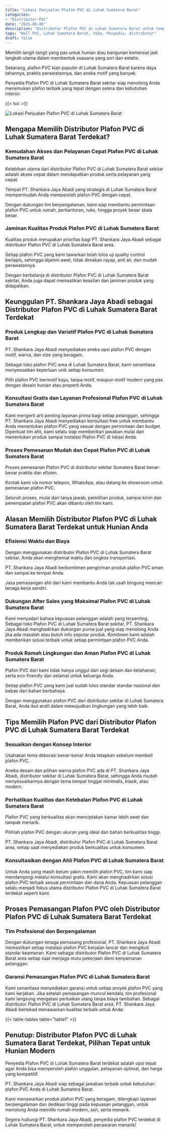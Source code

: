 ```yaml
---
title: "Lokasi Penjualan Plafon PVC di Luhak Sumatera Barat"
categories: 
- "Distributor-PVC"
date: "2025-08-06"
description: "Distributor Plafon PVC di Luhak Sumatera Barat untuk tempat tinggal, kantor, serta ritel. Panel berkualitas, beragam motif, warna elegan, dengan jasa pemasangan dikerjakan oleh tenaga ahli berpengalaman dan jaminan resmi!|Servis penjualan Plafon PVC di Luhak Sumatera Barat bagi keperluan rumah, kantor, maupun ritel, dengan panel unggulan dan pemasangan oleh tenaga ahli profesional serta kepastian resmi.|Alternatif Plafon PVC di Luhak Sumatera Barat yang andal bagi rumah, kantor, serta toko, dengan panel terbaik dan pemasangan oleh tenaga ahli berpengalaman serta jaminan resmi.|Penyediaan Plafon PVC di Luhak Sumatera Barat untuk tempat tinggal, kantor, dan toko, dengan material berkualitas dan instalasi oleh teknisi ahli, dilengkapi beserta garansi resmi.}"
tags: "Wall PVC, Luhak Sumatera Barat, toko, Penyedia, distributor"
draft: false
---
```


Memilih langit-langit yang pas untuk hunian atau bangunan komersial jadi langkah utama dalam membentuk suasana yang asri dan estetis.

Sekarang, plafon PVC kian populer di Luhak Sumatera Barat karena daya tahannya, praktis perawatannya, dan aneka motif yang banyak.

Penyedia Plafon PVC di Luhak Sumatera Barat sekitar siap menolong Anda menemukan plafon terbaik yang tepat dengan selera dan kebutuhan interior.

{{< toc >}}

![Lokasi Penjualan Plafon PVC di Luhak Sumatera Barat](/images/Distributor-PVC/Lokasi-Penjualan-Plafon-PVC-di-Luhak-Sumatera-Barat.png)


## Mengapa Memilih Distributor Plafon PVC di Luhak Sumatera Barat Terdekat?

### Kemudahan Akses dan Pelayanan Cepat Plafon PVC di Luhak Sumatera Barat

Kelebihan utama dari distributor Plafon PVC di Luhak Sumatera Barat sekitar adalah akses cepat dalam mendapatkan produk serta pelayanan yang cepat.

Tempat PT. Shankara Jaya Abadi yang strategis di Luhak Sumatera Barat mempermudah Anda memperoleh plafon PVC dengan cepat.

Dengan dukungan tim berpengalaman, kami siap membantu permintaan plafon PVC untuk rumah, perkantoran, ruko, hingga proyek besar skala besar.

### Jaminan Kualitas Produk Plafon PVC di Luhak Sumatera Barat

Kualitas produk merupakan prioritas bagi PT. Shankara Jaya Abadi sebagai distributor Plafon PVC di Luhak Sumatera Barat area.

Setiap plafon PVC yang kami tawarkan telah lolos uji quality control berlapis, sehingga dijamin awet, tidak dimakan rayap, anti air, dan mudah perawatannya.

Dengan berbelanja di distributor Plafon PVC di Luhak Sumatera Barat sekitar, Anda juga dapat memastikan keaslian dan jaminan produk yang didapatkan.

## Keunggulan PT. Shankara Jaya Abadi sebagai Distributor Plafon PVC di Luhak Sumatera Barat Terdekat

### Produk Lengkap dan Variatif Plafon PVC di Luhak Sumatera Barat

PT. Shankara Jaya Abadi menyediakan aneka opsi plafon PVC dengan motif, warna, dan size yang beragam.

Sebagai toko plafon PVC area di Luhak Sumatera Barat, kami senantiasa menyesuaikan keperluan unik setiap konsumen.

Pilih plafon PVC bermotif kayu, tanpa motif, maupun motif modern yang pas dengan desain hunian atau properti Anda.

### Konsultasi Gratis dan Layanan Profesional Plafon PVC di Luhak Sumatera Barat

Kami mengerti arti penting layanan prima bagi setiap pelanggan, sehingga PT. Shankara Jaya Abadi menyediakan konsultasi free untuk membantu Anda menentukan plafon PVC yang sesuai dengan permintaan dan budget. Diperkuat tim ahli, kami selalu siap memberikan jawaban mulai dari menentukan produk sampai instalasi Plafon PVC di lokasi Anda.

### Proses Pemesanan Mudah dan Cepat Plafon PVC di Luhak Sumatera Barat

Proses pemesanan Plafon PVC di distributor sekitar Sumatera Barat benar-benar praktis dan efisien.

Kontak kami via nomor telepon, WhatsApp, atau datang ke showroom untuk pemesanan plafon PVC.

Seluruh proses, mulai dari tanya jawab, pemilihan produk, sampai kirim dan penempatan plafon PVC akan dibantu oleh tim kami.

## Alasan Memilih Distributor Plafon PVC di Luhak Sumatera Barat Terdekat untuk Hunian Anda

### Efisiensi Waktu dan Biaya

Dengan menggunakan distributor Plafon PVC di Luhak Sumatera Barat sekitar, Anda akan menghemat waktu dan ongkos transportasi.

PT. Shankara Jaya Abadi berkomitmen pengiriman produk plafon PVC aman dan sampai ke tempat Anda.

Jasa pemasangan ahli dari kami membantu Anda tak usah bingung mencari tenaga kerja sendiri.

### Dukungan After Sales yang Maksimal Plafon PVC di Luhak Sumatera Barat

Kami menyadari bahwa kepuasan pelanggan adalah yang terpenting. Sebagai toko Plafon PVC di Luhak Sumatera Barat sekitar, PT. Shankara Jaya Abadi menghadirkan dukungan purna jual yang siap menolong Anda jika ada masalah atau butuh info seputar produk. Komitmen kami adalah memberikan solusi terbaik untuk setiap permintaan plafon PVC Anda.

### Produk Ramah Lingkungan dan Aman Plafon PVC di Luhak Sumatera Barat

Plafon PVC dari kami tidak hanya unggul dari segi desain dan ketahanan, serta eco-friendly dan selamat untuk keluarga Anda.

Setiap plafon PVC yang kami jual sudah lolos standar standar nasional dan bebas dari bahan berbahaya.

Dengan menggunakan plafon PVC dari distributor sekitar di Luhak Sumatera Barat, Anda ikut andil dalam mewujudkan lingkungan yang lebih baik.

## Tips Memilih Plafon PVC dari Distributor Plafon PVC di Luhak Sumatera Barat Terdekat

### Sesuaikan dengan Konsep Interior

Usahakan tema dekorasi benar-benar Anda tetapkan sebelum membeli plafon PVC.

Aneka desain dan pilihan warna plafon PVC ada di PT. Shankara Jaya Abadi, distributor sekitar di Luhak Sumatera Barat, sehingga Anda mudah menyesuaikannya dengan tema tempat tinggal minimalis, klasik, atau modern.

### Perhatikan Kualitas dan Ketebalan Plafon PVC di Luhak Sumatera Barat

Plafon PVC yang berkualitas akan menciptakan kamar lebih awet dan tampak menarik.

Pilihlah plafon PVC dengan ukuran yang ideal dan bahan berkualitas tinggi.

PT. Shankara Jaya Abadi, distributor Plafon PVC di Luhak Sumatera Barat area, setiap saat menyediakan produk berkualitas untuk konsumen.

### Konsultasikan dengan Ahli Plafon PVC di Luhak Sumatera Barat

Untuk Anda yang masih belum yakin memilih plafon PVC, tim kami siap mendampingi melalui konsultasi gratis. Kami akan menghadirkan solusi plafon PVC terbaik sesuai permintaan dan dana Anda. Kepuasan pelanggan selalu menjadi fokus utama distributor Plafon PVC di Luhak Sumatera Barat terdekat seperti kami.

## Proses Pemasangan Plafon PVC oleh Distributor Plafon PVC di Luhak Sumatera Barat Terdekat

### Tim Profesional dan Berpengalaman

Dengan dukungan tenaga pemasang profesional, PT. Shankara Jaya Abadi memastikan setiap instalasi plafon PVC berjalan lancar dan mengikuti standar keamanan. Kami sebagai distributor Plafon PVC di Luhak Sumatera Barat area setiap saat menjaga mutu pekerjaan demi kenyamanan pelanggan.

### Garansi Pemasangan Plafon PVC di Luhak Sumatera Barat

Kami senantiasa menyediakan garansi untuk setiap proyek plafon PVC yang kami kerjakan. Jika setelah pemasangan muncul kendala, tim profesional kami langsung mengatasi perbaikan ulang tanpa biaya tambahan. Sebagai distributor Plafon PVC di Luhak Sumatera Barat area, PT. Shankara Jaya Abadi bertekad menawarkan kualitas terbaik untuk Anda.

{{< table-tables table="table1" >}}

## Penutup: Distributor Plafon PVC di Luhak Sumatera Barat Terdekat, Pilihan Tepat untuk Hunian Modern

Penyedia Plafon PVC di Luhak Sumatera Barat terdekat adalah opsi tepat agar Anda bisa memperoleh plafon unggulan, pelayanan optimal, dan harga yang kompetitif.

PT. Shankara Jaya Abadi siap sebagai jawaban terbaik untuk kebutuhan plafon PVC Anda di Luhak Sumatera Barat.

Kami menawarkan produk plafon PVC yang beragam, dilengkapi layanan berpengalaman dan dedikasi tinggi pada kepuasan pelanggan, untuk menolong Anda memiliki rumah modern, asri, serta menarik.

Segera hubungi PT. Shankara Jaya Abadi, penyedia plafon PVC terdekat di Luhak Sumatera Barat, untuk memperoleh penawaran menarik!